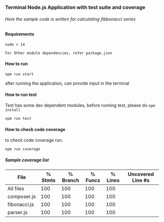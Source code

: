 ### Terminal Node.js Application with test suite and coverage

###### Here the sample code is written for calculating fibbonacci series

#### Requirements
```
node > 14

For Other module dependencies, refer package.json
```

#### How to run
```
npm run start
```

after running the application, can provide input in the terminal

#### How to run test

Test has some dev dependent modules, before running test, please do `npm install`

```
npm run test
```

#### How to check code coverage
to check code coverage run.

```
npm run coverage
```

##### Sample coverage list

File          | % Stmts | % Branch | % Funcs | % Lines | Uncovered Line #s 
--------------|---------|----------|---------|---------|-------------------
All files     |     100 |      100 |     100 |     100 |                   
 composer.js  |     100 |      100 |     100 |     100 |                   
 fibonacci.js |     100 |      100 |     100 |     100 |                   
 parser.js    |     100 |      100 |     100 |     100 |                   

